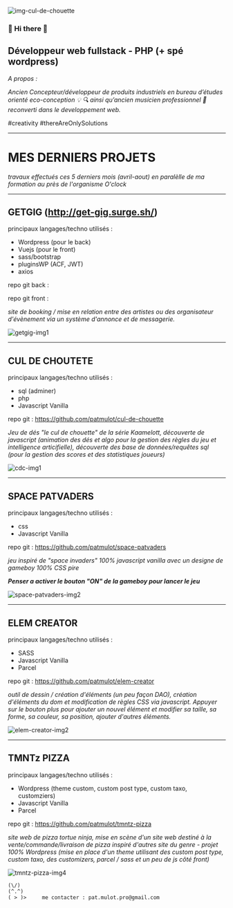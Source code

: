 
![img-cul-de-chouette](https://github.com/patmulot/patmulot/blob/main/img/img-cul-de-chouette.jpg)
###  :metal: Hi there :metal:
## Développeur web fullstack - PHP (+ spé wordpress)
*A propos :*

*Ancien Concepteur/développeur de produits industriels en bureau d’études orienté eco-conception :bulb: :mag: ainsi qu’ancien musicien professionnel :guitar: reconverti dans le developpement web.*

#creativity #thereAreOnlySolutions 


---
# MES DERNIERS PROJETS 
*travaux effectués ces 5 derniers mois (avril-aout) en paralèlle de ma formation au près de l'organisme O'clock*


---
## GETGIG (http://get-gig.surge.sh/)
principaux langages/techno utilisés :
- Wordpress (pour le back)
- Vuejs (pour le front)
- sass/bootstrap
- pluginsWP (ACF, JWT)
- axios

repo git back :

repo git front :
  
*site de booking / mise en relation entre des artistes ou des organisateur d'évènement via un système d'annonce et de messagerie.*

![getgig-img1](https://github.com/patmulot/getgig/blob/main/getgig-img1.JPG)

---
## CUL DE CHOUTETE
principaux langages/techno utilisés :
- sql (adminer)
- php
- Javascript Vanilla

repo git : https://github.com/patmulot/cul-de-chouette
  
*Jeu de dés "le cul de chouette" de la série Kaamelott, découverte de javascript (animation des dés et algo pour la gestion des règles du jeu et intelligence articifielle), découverte des base de données/requêtes sql (pour la gestion des scores et des statistiques joueurs)*

![cdc-img1](https://github.com/patmulot/cul-de-chouette/blob/main/cdc-img1.JPG)


---
## SPACE PATVADERS
principaux langages/techno utilisés :
- css
- Javascript Vanilla

repo git : https://github.com/patmulot/space-patvaders
  
  
*jeu inspiré de "space invaders" 100% javascript vanilla avec un designe de gameboy 100% CSS pire*

***Penser a activer le bouton "ON" de la gameboy pour lancer le jeu***

![space-patvaders-img2](https://github.com/patmulot/space-patvaders/blob/main/space-patvaders-img2.JPG)


---
## ELEM CREATOR
principaux langages/techno utilisés :
- SASS
- Javascript Vanilla
- Parcel

repo git : https://github.com/patmulot/elem-creator
  
  
*outil de dessin / création d'éléments (un peu façon DAO), création d'éléments du dom et modification de règles CSS via javascript. Appuyer sur le bouton plus pour ajouter un nouvel élément et modifier sa taille, sa forme, sa couleur, sa position, ajouter d'autres éléments.*

![elem-creator-img2](https://github.com/patmulot/elem-creator/blob/main/elem-creator-img2.JPG)


---
## TMNTz PIZZA
principaux langages/techno utilisés :
- Wordpress (theme custom, custom post type, custom taxo, customziers)
- Javascript Vanilla
- Parcel

repo git : https://github.com/patmulot/tmntz-pizza
  
  
*site web de pizza tortue ninja, mise en scène d'un site web destiné à la vente/commande/livraison de pizza inspiré d'autres site du genre - projet 100% Wordpress (mise en place d'un theme utilisant des custom post type, custom taxo, des customizers, parcel / sass et un peu de js côté front)*

<!-- ![tmntz-pizza-img2](https://github.com/patmulot/tmntz-pizza/blob/main/tmntz-pizza-img2.JPG)
![tmntz-pizza-img3](https://github.com/patmulot/tmntz-pizza/blob/main/tmntz-pizza-img3.JPG) -->
![tmntz-pizza-img4](https://github.com/patmulot/tmntz-pizza/blob/main/tmntz-pizza-img4.JPG)


    (\/)
    (^.^)      
    ( > )>     me contacter : pat.mulot.pro@gmail.com
